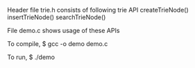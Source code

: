 
Header file trie.h consists of following trie API
    createTrieNode()
    insertTrieNode()
    searchTrieNode()

File demo.c shows usage of these APIs

To compile,
   $ gcc -o demo demo.c

To run,
   $ ./demo
